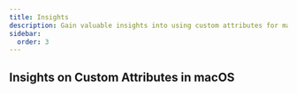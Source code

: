 ```yaml
---
title: Insights
description: Gain valuable insights into using custom attributes for macOS management. Discover best practices, use cases, and expert tips for leveraging this powerful feature.
sidebar:
  order: 3
---
```

## Insights on Custom Attributes in macOS